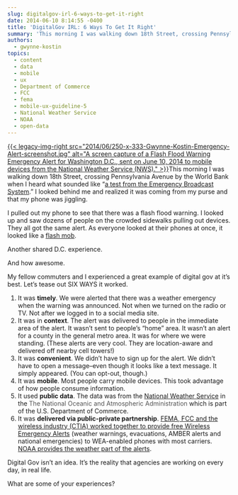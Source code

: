 ```yaml
---
slug: digitalgov-irl-6-ways-to-get-it-right
date: 2014-06-10 8:14:55 -0400
title: 'DigitalGov IRL: 6 Ways To Get It Right'
summary: 'This morning I was walking down 18th Street, crossing Pennsylvania Avenue by the World Bank when I heard what sounded like &#8220;a test from the'
authors:
  - gwynne-kostin
topics:
  - content
  - data
  - mobile
  - ux
  - Department of Commerce
  - FCC
  - fema
  - mobile-ux-guideline-5
  - National Weather Service
  - NOAA
  - open-data
---
```


[{{< legacy-img-right src="2014/06/250-x-333-Gwynne-Kostin-Emergency-Alert-screenshot.jpg" alt="A screen capture of a Flash Flood Warning Emergency Alert for Washington D.C., sent on June 10, 2014 to mobile devices from the National Weather Service (NWS)." >}}](https://s3.amazonaws.com/digitalgov/_legacy-img/2014/06/EmergencyAlert.jpg)This morning I was walking down 18th Street, crossing Pennsylvania Avenue by the World Bank when I heard what sounded like &#8220;<a href="https://www.youtube.com/watch?v=NRxrCBvt7TM" target="_blank">a test from the Emergency Broadcast System</a>.&#8221; I looked behind me and realized it was coming from my purse and that my phone was jiggling.

I pulled out my phone to see that there was a flash flood warning. I looked up and saw dozens of people on the crowded sidewalks pulling out devices. They all got the same alert. As everyone looked at their phones at once, it looked like a <a href="https://www.youtube.com/watch?v=gIoSga7tZPg" target="_blank">flash mob</a>.

Another shared D.C. experience.

And how awesome.

My fellow commuters and I experienced a great example of digital gov at it&#8217;s best. Let&#8217;s tease out SIX WAYS it worked.

  1. It was **timely**. We were alerted that there was a weather emergency when the warning was announced. Not when we turned on the radio or TV. Not after we logged in to a social media site.
  2. It was in **context**. The alert was delivered to people in the immediate area of the alert. It wasn&#8217;t sent to people&#8217;s &#8220;home&#8221; area. It wasn&#8217;t an alert for a county in the general metro area. It was for where we were standing. (These alerts are very cool. They are location-aware and delivered off nearby cell towers!)
  3. It was **convenient**. We didn&#8217;t have to sign up for the alert. We didn&#8217;t have to open a message&#8211;even though it looks like a text message. It simply appeared. (You can opt-out, though.)
  4. It was **mobile**. Most people carry mobile devices. This took advantage of how people consume information.
  5. It used **public data**. The data was from the <a href="http://www.weather.gov/alerts" target="_blank">National Weather Service</a> in the <span style="color: #545454">The </span><span style="color: #545454">National Oceanic and</span><span style="color: #545454"> Atmospheric Administration </span>which is part of the U.S. Department of Commerce.
  6. It was **delivered via public-private partnership**. <a href="http://www.ctia.org/your-wireless-life/consumer-tips/wireless-emergency-alerts" target="_blank">FEMA, FCC and the wireless industry (CTIA) worked together to provide free Wireless Emergency Alerts</a> (weather warnings, evacuations, AMBER alerts and national emergencies) to WEA-enabled phones with most carriers. <a href="http://www.noaa.gov/features/03_protecting/wireless_emergency_alerts.html" target="_blank">NOAA provides the weather part of the alerts</a>.

Digital Gov isn&#8217;t an idea. It&#8217;s the reality that agencies are working on every day, in real life.

What are some of your experiences?
